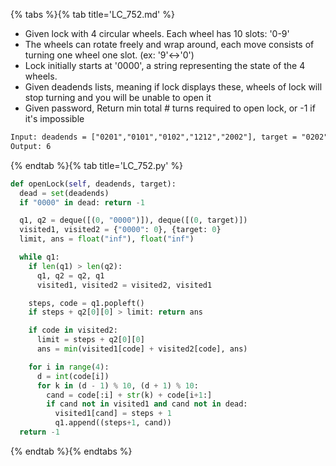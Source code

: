 {% tabs %}{% tab title='LC_752.md' %}

* Given lock with 4 circular wheels. Each wheel has 10 slots: '0-9'
* The wheels can rotate freely and wrap around, each move consists of turning one wheel one slot. (ex: '9'<->'0')
* Lock initially starts at '0000', a string representing the state of the 4 wheels.
* Given deadends lists, meaning if lock displays these, wheels of lock will stop turning and you will be unable to open it
* Given password, Return min total # turns required to open lock, or -1 if it's impossible

```txt
Input: deadends = ["0201","0101","0102","1212","2002"], target = "0202"
Output: 6
```

{% endtab %}{% tab title='LC_752.py' %}

```py
def openLock(self, deadends, target):
  dead = set(deadends)
  if "0000" in dead: return -1

  q1, q2 = deque([(0, "0000")]), deque([(0, target)])
  visited1, visited2 = {"0000": 0}, {target: 0}
  limit, ans = float("inf"), float("inf")

  while q1:
    if len(q1) > len(q2):
      q1, q2 = q2, q1
      visited1, visited2 = visited2, visited1

    steps, code = q1.popleft()
    if steps + q2[0][0] > limit: return ans

    if code in visited2:
      limit = steps + q2[0][0]
      ans = min(visited1[code] + visited2[code], ans)

    for i in range(4):
      d = int(code[i])
      for k in (d - 1) % 10, (d + 1) % 10:
        cand = code[:i] + str(k) + code[i+1:]
        if cand not in visited1 and cand not in dead:
          visited1[cand] = steps + 1
          q1.append((steps+1, cand))
  return -1
```

{% endtab %}{% endtabs %}

